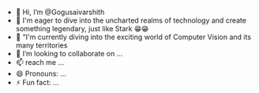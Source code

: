 - 👋 Hi, I’m @Gogusaivarshith
- 👀 I'm eager to dive into the uncharted realms of technology and create something legendary, just like Stark 😁😁
- 🌱 "I'm currently diving into the exciting world of Computer Vision and its many territories
- 💞️ I’m looking to collaborate on ...
- 📫  reach me ...
- 😄 Pronouns: ...
- ⚡ Fun fact: ...

<!---
Gogusaivarshith/Gogusaivarshith is a ✨ special ✨ repository because its `README.md` (this file) appears on your GitHub profile.
You can click the Preview link to take a look at your changes.
--->
